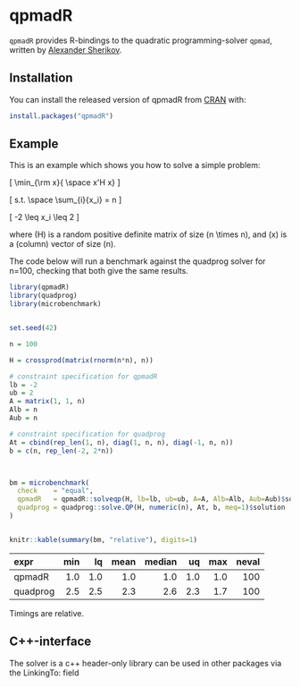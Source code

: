 
<!-- README.md is generated from README.Rmd. Please edit that file -->

# qpmadR

<!-- badges: start -->

<!-- badges: end -->

`qpmadR` provides R-bindings to the quadratic programming-solver
`qpmad`, written by [Alexander Sherikov](https://github.com/asherikov).

## Installation

You can install the released version of qpmadR from
[CRAN](https://CRAN.R-project.org) with:

``` r
install.packages("qpmadR")
```

## Example

This is an example which shows you how to solve a simple problem:

\[ \min_{\rm x}{ \space x'H x} \]

\[ s.t. \space \sum_{i}{x_i} = n \]

\[ -2 \leq x_i \leq 2 \]

where \(H\) is a random positive definite matrix of size \(n \times n\),
and \(x\) is a (column) vector of size \(n\).

The code below will run a benchmark against the quadprog solver for
n=100, checking that both give the same results.

``` r
library(qpmadR)
library(quadprog)
library(microbenchmark)


set.seed(42)

n = 100

H = crossprod(matrix(rnorm(n*n), n))

# constraint specification for qpmadR
lb = -2
ub = 2
A = matrix(1, 1, n)
Alb = n
Aub = n

# constraint specification for quadprog
At = cbind(rep_len(1, n), diag(1, n, n), diag(-1, n, n))
b = c(n, rep_len(-2, 2*n))



bm = microbenchmark(
  check    = "equal",
  qpmadR   = qpmadR::solveqp(H, lb=lb, ub=ub, A=A, Alb=Alb, Aub=Aub)$solution,
  quadprog = quadprog::solve.QP(H, numeric(n), At, b, meq=1)$solution
)


knitr::kable(summary(bm, "relative"), digits=1)
```

| expr     | min |  lq | mean | median |  uq | max | neval |
| :------- | --: | --: | ---: | -----: | --: | --: | ----: |
| qpmadR   | 1.0 | 1.0 |  1.0 |    1.0 | 1.0 | 1.0 |   100 |
| quadprog | 2.5 | 2.5 |  2.3 |    2.6 | 2.3 | 1.7 |   100 |

Timings are relative.

## C++-interface

The solver is a c++ header-only library can be used in other packages
via the LinkingTo: field
